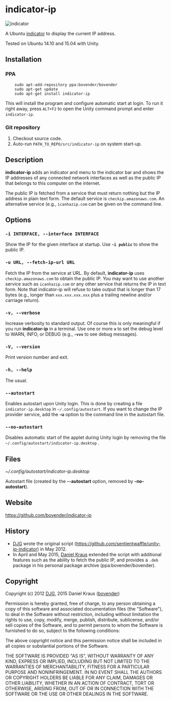 # indicator-ip

![indicator](https://github.com/bovender/indicator-ip/raw/master/images/screenshot.png)

A Ubuntu [indicator](http://unity.ubuntu.com/projects/appindicators/)
to display the current IP address.

Tested on Ubuntu 14.10 and 15.04 with Unity.


## Installation

### PPA

        sudo apt-add-repository ppa:bovender/bovender
        sudo apt-get update
        sudo apt-get install indicator-ip

This will install the program and configure automatic start at login. To
run it right away, press `ALT+F2` to open the Unity command prompt and
enter `indicator-ip`. 

### Git repository

  1. Checkout source code.
  2. Auto-run `PATH_TO_REPO/src/indicator-ip` on system start-up.


## Description

**indicator-ip** adds an indicator and menu to the indicator bar and
shows the IP addresses of any connected network interfaces as well as
the public IP that belongs to this computer on the internet.

The public IP is fetched from a service that must return nothing but the
IP address in plain text form. The default service is
`checkip.amazonaws.com`. An alternative service (e.g., `icanhazip.com`
can be given on the command line.


## Options

### `-i INTERFACE, --interface INTERFACE`

Show the IP for the given interface at startup. Use **`-i public`** to
show the public IP.

### `-u URL, --fetch-ip-url URL`

Fetch the IP from the service at URL. By default, **indicator-ip** uses
`checkip.amazonaws.com` to obtain the public IP. You may want to use
another service such as `icanhazip.com` or any other service that
returns the IP in text form. Note that indicator-ip will refuse to take
output that is longer than 17 bytes (e.g., longer than `xxx.xxx.xxx.xxx`
plus a trailing newline and/or carriage return).

### `-v, --verbose`

Increase verbosity to standard output. Of course this is only meaningful
if you run **indicator-ip** in a terminal. Use one or more **`v`** to set
the debug level to WARN, INFO, or DEBUG (e.g., **`-vvv`** to see debug
messages).

### `-V, --version`

Print version number and exit.

### `-h, --help`

The usual.

### `--autostart`

Enables autostart upon Unity login. This is done by creating a file
`indicator-ip.desktop` in `~/.config/autostart`. If you want to change
the IP provider service, add the **-u** option to the command line in
the autostart file.

### `--no-autostart`

Disables automatic start of the applet during Unity login by removing
the file `~/.config/autostart/indicator-ip.desktop` .


## Files

*~/.config/autostart/indicator-ip.desktop*

Autostart file (created by the **--autostart** option, removed by
**-no-autostart**).
                

## Website

<https://github.com/bovender/indicator-ip>


## History

- [DJG](https://github.com/sentientwaffle) wrote the original script
  (https://github.com/sentientwaffle/unity-ip-indicator) in May 2012.
- In April and May 2015, [Daniel Kraus](https://github.com/bovender)
  extended the script with additional features such as the ability to
  fetch the public IP, and provides a `.deb` package in his personal
  package archive (ppa:bovender/bovender).


## Copyright

Copyright (c) 2012 [DJG](https://github.com/sentientwaffle),
2015 Daniel Kraus ([bovender](https://github.com/bovender))

Permission is hereby granted, free of charge, to any person obtaining
a copy of this software and associated documentation files
(the "Software"), to deal in the Software without restriction, including
without limitation the rights to use, copy, modify, merge, publish,
distribute, sublicense, and/or sell copies of the Software, and to
permit persons to whom the Software is furnished to do so, subject
to the following conditions:

The above copyright notice and this permission notice shall be included
in all copies or substantial portions of the Software.

THE SOFTWARE IS PROVIDED "AS IS", WITHOUT WARRANTY OF ANY KIND, EXPRESS
OR IMPLIED, INCLUDING BUT NOT LIMITED TO THE WARRANTIES OF MERCHANTABILITY,
FITNESS FOR A PARTICULAR PURPOSE AND NONINFRINGEMENT. IN NO EVENT SHALL THE
AUTHORS OR COPYRIGHT HOLDERS BE LIABLE FOR ANY CLAIM, DAMAGES OR OTHER
LIABILITY, WHETHER IN AN ACTION OF CONTRACT, TORT OR OTHERWISE, ARISING
FROM, OUT OF OR IN CONNECTION WITH THE SOFTWARE OR THE USE OR OTHER
DEALINGS IN THE SOFTWARE.

<!-- vim: set tw=72: -->
